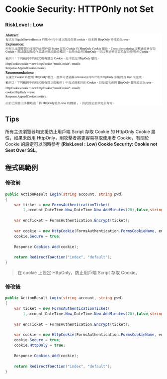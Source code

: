 # Cookie Security: HTTPOnly not Set

### RiskLevel : Low

![Cookie_Security_HTTPOnly_not_Set_1](/Fortify/Low/Cookie_Security_HTTPOnly_not_Set/Cookie_Security_HTTPOnly_not_Set_1.png "Cookie_Security_HTTPOnly_not_Set")

## Tips
所有主流瀏覽器均支援防止用戶端 Script 存取 Cookie 的 HttpOnly Cookie 屬性，如果未啟用 HttpOnly，則攻擊者將更容易存取使用者 Cookie，有關於 Cookie 的設定可以同時參考 **(RiskLevel : Low) Cookie Security: Cookie not Sent Over SSL**。


## 程式碼範例

### 修改前

``` C#
public ActionResult Login(string account, string pwd)
{
    var ticket = new FormsAuthenticationTicket(
        1,account,DateTime.Now,DateTime.Now.AddMinutes(20),false,string.Empty,FormsAuthentication.FormsCookiePath);

    var encTicket = FormsAuthentication.Encrypt(ticket);

    var cookie = new HttpCookie(FormsAuthentication.FormsCookieName, encTicket);
    cookie.Secure = true;

    Response.Cookies.Add(cookie);

    return RedirectToAction("index", "default");
}
```

> 在 cookie 上設定 HttpOnly，防止用戶端 Script 存取 Cookie。

### 修改後

```C#
public ActionResult Login(string account, string pwd)
{
    var ticket = new FormsAuthenticationTicket(
        1,account,DateTime.Now,DateTime.Now.AddMinutes(20),false,string.Empty,FormsAuthentication.FormsCookiePath);

    var encTicket = FormsAuthentication.Encrypt(ticket);

    var cookie = new HttpCookie(FormsAuthentication.FormsCookieName, encTicket);
    cookie.Secure = true;
    cookie.HttpOnly = true;

    Response.Cookies.Add(cookie);

    return RedirectToAction("index", "default");
}
```